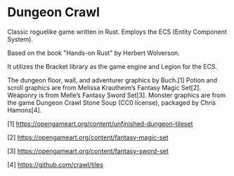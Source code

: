 # Dungeon Crawl

Classic roguelike game written in Rust. Employs the ECS (Entity Component System). 

Based on the book "Hands-on Rust" by Herbert Wolverson.

It utilizes the Bracket library as the game engine and Legion for the ECS.

The dungeon floor, wall, and adventurer graphics by Buch.[1]
Potion and scroll graphics are from Melissa Krautheim’s Fantasy Magic Set[2].
Weaponry is from Melle’s Fantasy Sword Set[3].
Monster graphics are from the game Dungeon Crawl Stone Soup (CC0 license), packaged
by Chris Hamons[4].

[1] https://opengameart.org/content/unfinished-dungeon-tileset

[2] https://opengameart.org/content/fantasy-magic-set

[3] https://opengameart.org/content/fantasy-sword-set

[4] https://github.com/crawl/tiles
